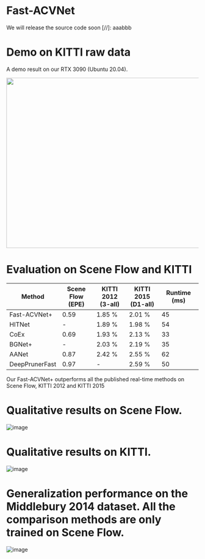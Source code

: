 # Fast-ACVNet

We will release the source code soon
[//]: aaabbb

# Demo on KITTI raw data

A demo result on our RTX 3090 (Ubuntu 20.04).

<p align="center">
  <img width="844" height="446" src="./demo/kittiraw_demo.gif" data-zoomable>
</p>

# Evaluation on Scene Flow and KITTI

| Method | Scene Flow <br> (EPE) | KITTI 2012 <br> (3-all) | KITTI 2015 <br> (D1-all) | Runtime (ms) |
|---|---|---|---|---|
| Fast-ACVNet+ | 0.59 | 1.85 % | 2.01 % | 45 |
| HITNet | - | 1.89 % |1.98 % | 54 |
| CoEx | 0.69 | 1.93 % | 2.13 % | 33 |
| BGNet+ |  - | 2.03 % | 2.19 % | 35 |
| AANet |  0.87 | 2.42 % | 2.55 % | 62 |
| DeepPrunerFast | 0.97 | - | 2.59 % | 50 |

Our Fast-ACVNet+ outperforms all the published real-time methods on Scene Flow, KITTI 2012 and KITTI 2015

# Qualitative results on Scene Flow.

![image](https://github.com/gangweiX/Fast-ACVNet/blob/main/imgs/sceneflow.png)

# Qualitative results on KITTI.

![image](https://github.com/gangweiX/Fast-ACVNet/blob/main/imgs/kitti.png)

# Generalization performance on the Middlebury 2014 dataset. All the comparison methods are only trained on Scene Flow.

![image](https://github.com/gangweiX/Fast-ACVNet/blob/main/imgs/middlebury.png)
